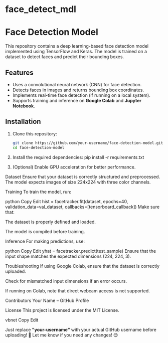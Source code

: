 # face_detect_mdl
# Face Detection Model

This repository contains a deep learning-based face detection model implemented using TensorFlow and Keras. The model is trained on a dataset to detect faces and predict their bounding boxes.

## Features
- Uses a convolutional neural network (CNN) for face detection.
- Detects faces in images and returns bounding box coordinates.
- Implements real-time face detection (if running on a local system).
- Supports training and inference on **Google Colab** and **Jupyter Notebook**.

## Installation
1. Clone this repository:
   ```bash
   git clone https://github.com/your-username/face-detection-model.git
   cd face-detection-model
2. Install the required dependencies:
   pip install -r requirements.txt
   
4. (Optional) Enable GPU acceleration for better performance.

Dataset
Ensure that your dataset is correctly structured and preprocessed. The model expects images of size 224x224 with three color channels.

Training
To train the model, run:

python
Copy
Edit
hist = facetracker.fit(dataset, epochs=40, validation_data=val_dataset, callbacks=[tensorboard_callback])
Make sure that:

The dataset is properly defined and loaded.

The model is compiled before training.

Inference
For making predictions, use:

python
Copy
Edit
yhat = facetracker.predict(test_sample)
Ensure that the input shape matches the expected dimensions (224, 224, 3).

Troubleshooting
If using Google Colab, ensure that the dataset is correctly uploaded.

Check for mismatched input dimensions if an error occurs.

If running on Colab, note that direct webcam access is not supported.

Contributors
Your Name – GitHub Profile

License
This project is licensed under the MIT License.

vbnet
Copy
Edit

Just replace **"your-username"** with your actual GitHub username before uploading! 🚀 Let me know if you need any changes! 😊






